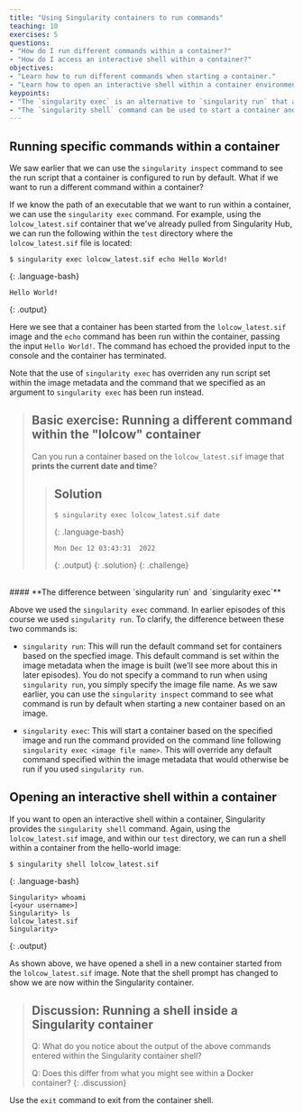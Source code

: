 ```yaml
---
title: "Using Singularity containers to run commands"
teaching: 10
exercises: 5
questions:
- "How do I run different commands within a container?"
- "How do I access an interactive shell within a container?"
objectives:
- "Learn how to run different commands when starting a container."
- "Learn how to open an interactive shell within a container environment."
keypoints:
- "The `singularity exec` is an alternative to `singularity run` that allows you to start a container running a specific command."
- "The `singularity shell` command can be used to start a container and run an interactive shell within it."
---
```


## Running specific commands within a container

We saw earlier that we can use the `singularity inspect` command to see the run script that a container is configured to run by default. What if we want to run a different command within a container?

If we know the path of an executable that we want to run within a container, we can use the `singularity exec` command. For example, using the `lolcow_latest.sif` container that we've already pulled from Singularity Hub, we can run the following within the `test` directory where the `lolcow_latest.sif` file is located:

~~~
$ singularity exec lolcow_latest.sif echo Hello World!
~~~
{: .language-bash}

~~~
Hello World!
~~~
{: .output}

Here we see that a container has been started from the `lolcow_latest.sif` image and the `echo` command has been run within the container, passing the input `Hello World!`. The command has echoed the provided input to the console and the container has terminated.

Note that the use of `singularity exec` has overriden any run script set within the image metadata and the command that we specified as an argument to `singularity exec` has been run instead.

> ## Basic exercise: Running a different command within the "lolcow" container
>
> Can you run a container based on the `lolcow_latest.sif` image that **prints the current date and time**?
> 
> > ## Solution
> >
> > ~~~
> > $ singularity exec lolcow_latest.sif date
> > ~~~
> > {: .language-bash}
> > 
> > ~~~
> > Mon Dec 12 03:43:31  2022
> > ~~~
> > {: .output}
> {: .solution}
{: .challenge}

<br/>
#### **The difference between `singularity run` and `singularity exec`**

Above we used the `singularity exec` command. In earlier episodes of this
course we used `singularity run`. To clarify, the difference between these
two commands is:

 - `singularity run`: This will run the default command set for containers
   based on the specfied image. This default command is set within
   the image metadata when the image is built (we'll see more about this
   in later episodes). You do not specify a command to run when using
   `singularity run`, you simply specify the image file name. As we saw 
   earlier, you can use the `singularity inspect` command to see what command
   is run by default when starting a new container based on an image.

 - `singularity exec`: This will start a container based on the specified
   image and run the command provided on the command line following
   `singularity exec <image file name>`. This will override any default
   command specified within the image metadata that would otherwise be
   run if you used `singularity run`.

## Opening an interactive shell within a container

If you want to open an interactive shell within a container, Singularity provides the `singularity shell` command. Again, using the `lolcow_latest.sif` image, and within our `test` directory, we can run a shell within a container from the hello-world image:

~~~
$ singularity shell lolcow_latest.sif
~~~
{: .language-bash}

~~~
Singularity> whoami
[<your username>]
Singularity> ls
lolcow_latest.sif
Singularity> 
~~~
{: .output}

As shown above, we have opened a shell in a new container started from the `lolcow_latest.sif` image. Note that the shell prompt has changed to show we are now within the Singularity container.

> ## Discussion: Running a shell inside a Singularity container
>
> Q: What do you notice about the output of the above commands entered within the Singularity container shell?
> 
> Q: Does this differ from what you might see within a Docker container?
{: .discussion}

Use the `exit` command to exit from the container shell.